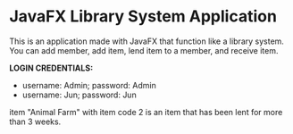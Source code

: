# JavaFX Library System Application
This is an application made with JavaFX that function like a library system. You can add member, add item, lend item to a member, and receive item.

__LOGIN CREDENTIALS:__
- username: Admin; password: Admin
- username: Jun; password: Jun

item "Animal Farm" with item code 2 is an item that has been lent for more than 3 weeks. 
